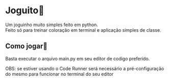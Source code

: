 # Joguito🥴

Um joguinho muito simples feito em python.
<br>
Feito só para treinar coloração em terminal e aplicação simples de classe.

##

## Como jogar🤔

Basta executar o arquivo main.py em seu editor de codigo preferido.

OBS: se estiver usando o Code Runner será necessário a pré-configuração do mesmo para funcionar no terminal do seu editor
